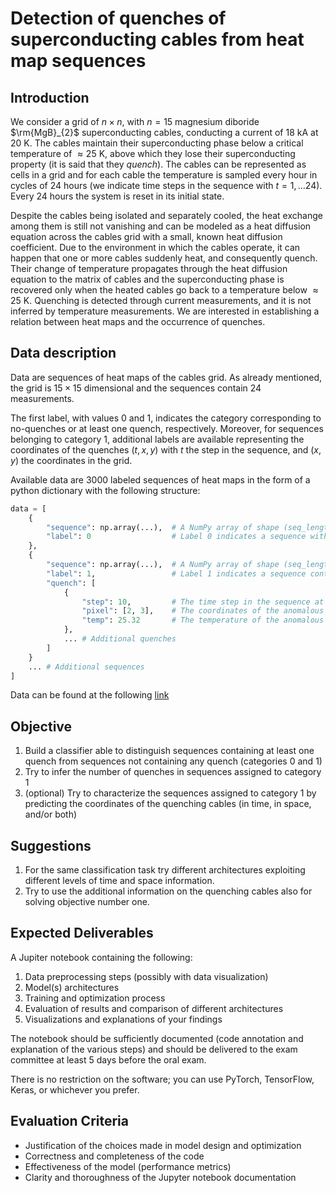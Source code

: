 # Detection of quenches of superconducting cables from heat map sequences

## Introduction

We consider a grid of $n\times n$, with $n=15$ magnesium diboride $\rm{MgB}_{2}$ superconducting cables, conducting a current of $18$ kA at $20$ K. The cables maintain their superconducting phase below a critical temperature of $\approx 25$ K, above which they lose their superconducting property (it is said that they _quench_). The cables can be represented as cells in a grid and for each cable the temperature is sampled every hour in cycles of 24 hours (we indicate time steps in the sequence with $t=1,\ldots 24$). Every 24 hours the system is reset in its initial state. 

Despite the cables being isolated and separately cooled, the heat exchange among them is still not vanishing and can be modeled as a heat diffusion equation across the cables grid with a small, known heat diffusion coefficient. Due to the environment in which the cables operate, it can happen that one or more cables suddenly heat, and consequently quench. Their change of temperature propagates through the heat diffusion equation to the matrix of cables and the superconducting phase is recovered only when the heated cables go back to a temperature below $\approx 25$ K. Quenching is detected through current measurements, and it is not inferred by temperature measurements. We are interested in establishing a relation between heat maps and the occurrence of quenches.

## Data description

Data are sequences of heat maps of the cables grid. As already mentioned, the grid is $15\times 15$ dimensional and the sequences contain $24$ measurements. 

The first label, with values $0$ and $1$, indicates the category corresponding to no-quenches or at least one quench, respectively. Moreover, for sequences belonging to category $1$, additional labels are available representing the coordinates of the quenches $(t,x,y)$ with $t$ the step in the sequence, and $(x,y)$ the coordinates in the grid.

Available data are $3000$ labeled sequences of heat maps in the form of a python dictionary with the following structure:

```python
data = [
    {
        "sequence": np.array(...),  # A NumPy array of shape (seq_length, grid_size * grid_size) representing the sequence of heat maps
        "label": 0                  # Label 0 indicates a sequence without quenches
    },
    {
        "sequence": np.array(...),  # A NumPy array of shape (seq_length, grid_size * grid_size) representing the sequence of heat maps
        "label": 1,                 # Label 1 indicates a sequence containing at least one quench
        "quench": [
            {
                "step": 10,         # The time step in the sequence at which the anomaly occurred
                "pixel": [2, 3],    # The coordinates of the anomalous pixel
                "temp": 25.32       # The temperature of the anomalous pixel at the time of the anomaly
            },
            ... # Additional quenches
        ]
    }
    ... # Additional sequences
]
```

Data can be found at the following [link](https://drive.google.com/file/d/1eAPddVmDSJTyZRDChdtjYjrW4bya6x_B/view?usp=sharing)

## Objective

1. Build a classifier able to distinguish sequences containing at least one quench from sequences not containing any quench (categories $0$ and $1$)
2. Try to infer the number of quenches in sequences assigned to category $1$
3. (optional) Try to characterize the sequences assigned to category $1$ by predicting the coordinates of the quenching cables (in time, in space, and/or both)

## Suggestions

1. For the same classification task try different architectures exploiting different levels of time and space information.
2. Try to use the additional information on the quenching cables also for solving objective number one.

## Expected Deliverables

A Jupiter notebook containing the following:

1.  Data preprocessing steps (possibly with data visualization)
2.  Model(s) architectures
3.  Training and optimization process
4.  Evaluation of results and comparison of different architectures
5.  Visualizations and explanations of your findings

The notebook should be sufficiently documented (code annotation and explanation of the various steps) and should be delivered to the exam committee at least $5$ days before the oral exam.

There is no restriction on the software; you can use PyTorch, TensorFlow, Keras, or whichever you prefer.

## Evaluation Criteria

- Justification of the choices made in model design and optimization
- Correctness and completeness of the code
- Effectiveness of the model (performance metrics)
- Clarity and thoroughness of the Jupyter notebook documentation

